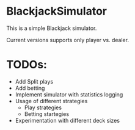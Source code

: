 # BlackjackSimulator

This is a simple Blackjack simulator.

Current versions supports only player vs. dealer.

# TODOs:

- Add Split plays
- Add betting
- Implement simulator with statistics logging
- Usage of different strategies
  - Play strategies
  - Betting startegies
- Experimentation with different deck sizes